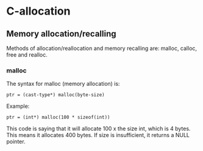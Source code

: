 # C-allocation
## Memory allocation/recalling
Methods of allocation/reallocation and memory recalling are: malloc, calloc, free and realloc.
### malloc
The syntax for malloc (memory allocation) is:

```
ptr = (cast-type*) malloc(byte-size) 
```

Example:

```
ptr = (int*) malloc(100 * sizeof(int)) 
```

This code is saying that it will allocate 100 x the size int, which is 4 bytes. This means it allocates 400 bytes. If size is insufficient, it returns a NULL pointer.
